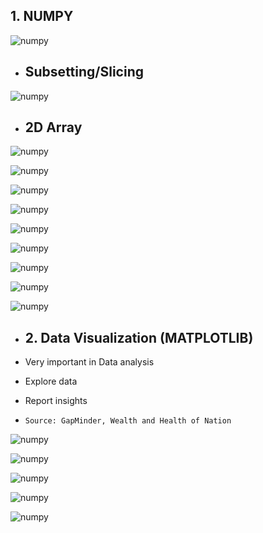 ## 1. NUMPY

![numpy](snaps/numpy1.png)

- ## Subsetting/Slicing 

![numpy](snaps/numpy2.png)

- ## 2D Array

![numpy](snaps/numpy3.png)

![numpy](snaps/numpy4.png)

![numpy](snaps/numpy5.png)

![numpy](snaps/numpy6.png)

![numpy](snaps/numpy7.png)

![numpy](snaps/numpy8.png)

![numpy](snaps/numpy9.png)

![numpy](snaps/numpy10.png)

![numpy](snaps/numpy11.png)

- ## 2. Data Visualization (MATPLOTLIB)

- Very important in Data analysis
- Explore data
- Report insights
- `Source: GapMinder, Wealth and Health of Nation`


![numpy](snaps/numpy12.png)

![numpy](snaps/numpy13.png)

![numpy](snaps/numpy14.png)

![numpy](snaps/numpy15.png)

![numpy](snaps/numpy16.png)